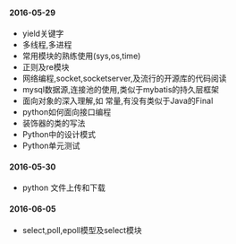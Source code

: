 #### 2016-05-29
* yield关键字
* 多线程,多进程
* 常用模块的熟练使用(sys,os,time)
* 正则及re模块
* 网络编程,socket,socketserver,及流行的开源库的代码阅读
* mysql数据源,连接池的使用,类似于mybatis的持久层框架
* 面向对象的深入理解,如 常量,有没有类似于Java的Final
* python如何面向接口编程
* 装饰器的类的写法
* Python中的设计模式
* Python单元测试

#### 2016-05-30
* python 文件上传和下载

#### 2016-06-05
* select,poll,epoll模型及select模块